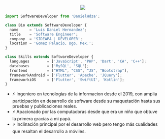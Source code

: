 

<p align="center">
  <img src="https://i.imgur.com/d8Tw1FC.png" />
</p>

```js
import SoftwareDeveloper from 'DanielHdza';

class Bio extends SoftwareDeveloper {
  name     = 'Luis Daniel Hernandez';
  title    = 'Software Engineer';
  company  = 'SIDEAPA | DEVELOPER';
  location = 'Gomez Palacio, Dgo. Mex.';
}

class Skills extends SoftwareDeveloper {
  languages        = ['JavaScript', 'PHP', 'Dart', 'C#', 'C++'];
  databases        = ['MySQL', 'SQL'];
  frontend         = ["HTML", "CSS", "JS", "Bootstrap"],
  frameworkAndroid = ['Flutter', 'Apache', 'JQuery'];
  frameworkiOS     = ['Flutter', 'SwiftUI', 'Kotlin'];
}
```
- ⚡ Ingeniero en tecnologías de la informacion desde el 2019, con amplia participación en desarrollo de software desde su maquetación hasta sus pruebas y publicaciones reales.
- ⚡ Apacionado por las computadoras desde que era un niño que obtuve la primera gracias a mi papá.
- ⚡ Inclinación principal por el desarrollo web pero tengo más cualidades que resaltan el desarrollo a móviles.
